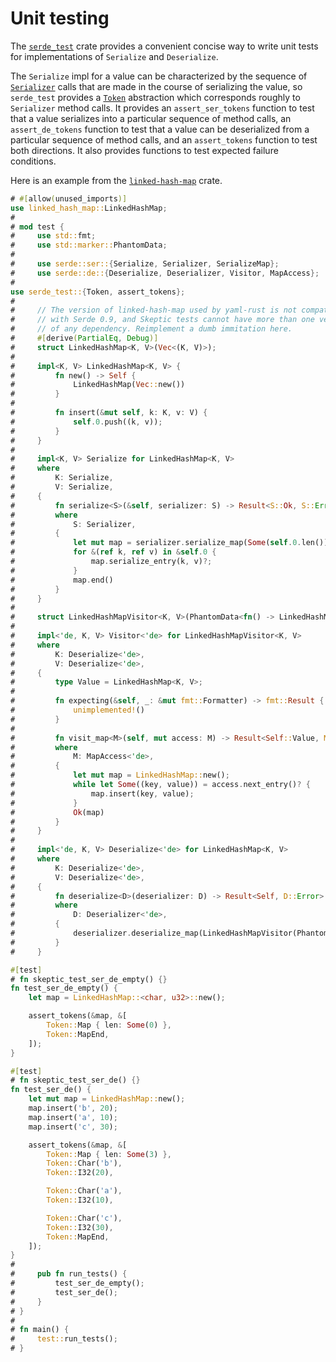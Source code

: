 # Unit testing

The [`serde_test`](https://docs.rs/serde_test) crate provides a convenient
concise way to write unit tests for implementations of `Serialize` and
`Deserialize`.

The `Serialize` impl for a value can be characterized by the sequence of
[`Serializer`](https://docs.rs/serde/1/serde/ser/trait.Serializer.html) calls
that are made in the course of serializing the value, so `serde_test` provides a
[`Token`](https://docs.rs/serde_test/1/serde_test/enum.Token.html) abstraction
which corresponds roughly to `Serializer` method calls. It provides an
`assert_ser_tokens` function to test that a value serializes into a particular
sequence of method calls, an `assert_de_tokens` function to test that a value
can be deserialized from a particular sequence of method calls, and an
`assert_tokens` function to test both directions. It also provides functions to
test expected failure conditions.

Here is an example from the
[`linked-hash-map`](https://github.com/contain-rs/linked-hash-map) crate.

```rust
# #[allow(unused_imports)]
use linked_hash_map::LinkedHashMap;
#
# mod test {
#     use std::fmt;
#     use std::marker::PhantomData;
#
#     use serde::ser::{Serialize, Serializer, SerializeMap};
#     use serde::de::{Deserialize, Deserializer, Visitor, MapAccess};
#
use serde_test::{Token, assert_tokens};
#
#     // The version of linked-hash-map used by yaml-rust is not compatible
#     // with Serde 0.9, and Skeptic tests cannot have more than one version
#     // of any dependency. Reimplement a dumb immitation here.
#     #[derive(PartialEq, Debug)]
#     struct LinkedHashMap<K, V>(Vec<(K, V)>);
#
#     impl<K, V> LinkedHashMap<K, V> {
#         fn new() -> Self {
#             LinkedHashMap(Vec::new())
#         }
#
#         fn insert(&mut self, k: K, v: V) {
#             self.0.push((k, v));
#         }
#     }
#
#     impl<K, V> Serialize for LinkedHashMap<K, V>
#     where
#         K: Serialize,
#         V: Serialize,
#     {
#         fn serialize<S>(&self, serializer: S) -> Result<S::Ok, S::Error>
#         where
#             S: Serializer,
#         {
#             let mut map = serializer.serialize_map(Some(self.0.len()))?;
#             for &(ref k, ref v) in &self.0 {
#                 map.serialize_entry(k, v)?;
#             }
#             map.end()
#         }
#     }
#
#     struct LinkedHashMapVisitor<K, V>(PhantomData<fn() -> LinkedHashMap<K, V>>);
#
#     impl<'de, K, V> Visitor<'de> for LinkedHashMapVisitor<K, V>
#     where
#         K: Deserialize<'de>,
#         V: Deserialize<'de>,
#     {
#         type Value = LinkedHashMap<K, V>;
#
#         fn expecting(&self, _: &mut fmt::Formatter) -> fmt::Result {
#             unimplemented!()
#         }
#
#         fn visit_map<M>(self, mut access: M) -> Result<Self::Value, M::Error>
#         where
#             M: MapAccess<'de>,
#         {
#             let mut map = LinkedHashMap::new();
#             while let Some((key, value)) = access.next_entry()? {
#                 map.insert(key, value);
#             }
#             Ok(map)
#         }
#     }
#
#     impl<'de, K, V> Deserialize<'de> for LinkedHashMap<K, V>
#     where
#         K: Deserialize<'de>,
#         V: Deserialize<'de>,
#     {
#         fn deserialize<D>(deserializer: D) -> Result<Self, D::Error>
#         where
#             D: Deserializer<'de>,
#         {
#             deserializer.deserialize_map(LinkedHashMapVisitor(PhantomData))
#         }
#     }

#[test]
# fn skeptic_test_ser_de_empty() {}
fn test_ser_de_empty() {
    let map = LinkedHashMap::<char, u32>::new();

    assert_tokens(&map, &[
        Token::Map { len: Some(0) },
        Token::MapEnd,
    ]);
}

#[test]
# fn skeptic_test_ser_de() {}
fn test_ser_de() {
    let mut map = LinkedHashMap::new();
    map.insert('b', 20);
    map.insert('a', 10);
    map.insert('c', 30);

    assert_tokens(&map, &[
        Token::Map { len: Some(3) },
        Token::Char('b'),
        Token::I32(20),

        Token::Char('a'),
        Token::I32(10),

        Token::Char('c'),
        Token::I32(30),
        Token::MapEnd,
    ]);
}
#
#     pub fn run_tests() {
#         test_ser_de_empty();
#         test_ser_de();
#     }
# }
#
# fn main() {
#     test::run_tests();
# }
```
